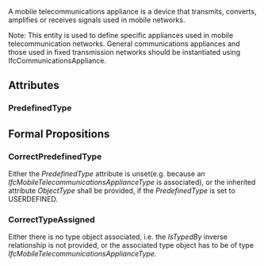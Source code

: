 A mobile telecommunications appliance is a device that transmits, converts, amplifies or receives signals used in mobile networks.

<!-- end of short definition -->

Note: This entity is used to define specific appliances used in mobile telecommunication networks. General communications appliances and those used in fixed transmission networks should be instantiated using IfcCommunicationsAppliance.

## Attributes

### PredefinedType


## Formal Propositions

### CorrectPredefinedType
Either the _PredefinedType_ attribute is unset(e.g. because an _IfcMobileTelecommunicationsApplianceType_ is associated), or the inherited attribute _ObjectType_ shall be provided, if the _PredefinedType_ is set to USERDEFINED.

### CorrectTypeAssigned
Either there is no type object associated, i.e. the _IsTypedBy_ inverse relationship is not provided, or the associated type object has to be of type _IfcMobileTelecommunicationsApplianceType_.
